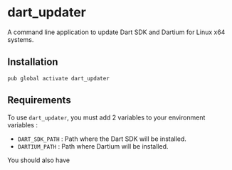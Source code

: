 # dart_updater

A command line application to update Dart SDK and Dartium for Linux x64 systems.

## Installation
`pub global activate dart_updater`

## Requirements

To use `dart_updater`, you must add 2 variables to your environment variables :
- `DART_SDK_PATH` : Path where the Dart SDK will be installed.
- `DARTIUM_PATH` : Path where Dartium will be installed.

You should also have 
